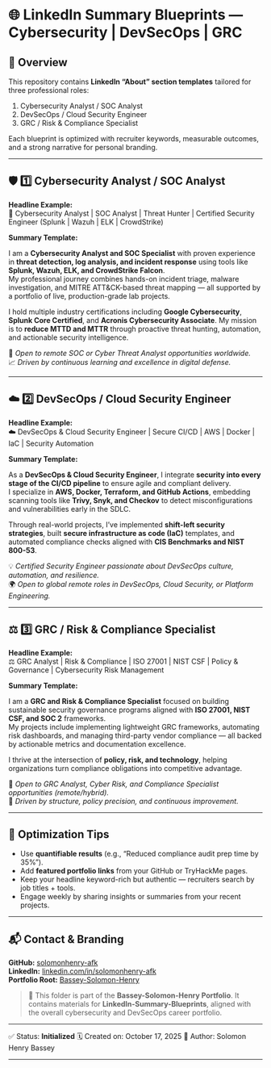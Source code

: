 # 🌐 LinkedIn Summary Blueprints — Cybersecurity | DevSecOps | GRC

## 🧩 Overview
This repository contains **LinkedIn “About” section templates** tailored for three professional roles:
1. Cybersecurity Analyst / SOC Analyst  
2. DevSecOps / Cloud Security Engineer  
3. GRC / Risk & Compliance Specialist  

Each blueprint is optimized with recruiter keywords, measurable outcomes, and a strong narrative for personal branding.

---

## 🛡️ 1️⃣ Cybersecurity Analyst / SOC Analyst

**Headline Example:**  
🚨 Cybersecurity Analyst | SOC Analyst | Threat Hunter | Certified Security Engineer (Splunk | Wazuh | ELK | CrowdStrike)

**Summary Template:**

I am a **Cybersecurity Analyst and SOC Specialist** with proven experience in **threat detection, log analysis, and incident response** using tools like **Splunk, Wazuh, ELK, and CrowdStrike Falcon**.  
My professional journey combines hands-on incident triage, malware investigation, and MITRE ATT&CK-based threat mapping — all supported by a portfolio of live, production-grade lab projects.  

I hold multiple industry certifications including **Google Cybersecurity**, **Splunk Core Certified**, and **Acronis Cybersecurity Associate**. My mission is to **reduce MTTD and MTTR** through proactive threat hunting, automation, and actionable security intelligence.

🧩 *Open to remote SOC or Cyber Threat Analyst opportunities worldwide.*  
📈 *Driven by continuous learning and excellence in digital defense.*

---

## ☁️ 2️⃣ DevSecOps / Cloud Security Engineer

**Headline Example:**  
☁️ DevSecOps & Cloud Security Engineer | Secure CI/CD | AWS | Docker | IaC | Security Automation

**Summary Template:**

As a **DevSecOps & Cloud Security Engineer**, I integrate **security into every stage of the CI/CD pipeline** to ensure agile and compliant delivery.  
I specialize in **AWS, Docker, Terraform, and GitHub Actions**, embedding scanning tools like **Trivy, Snyk, and Checkov** to detect misconfigurations and vulnerabilities early in the SDLC.

Through real-world projects, I’ve implemented **shift-left security strategies**, built **secure infrastructure as code (IaC)** templates, and automated compliance checks aligned with **CIS Benchmarks and NIST 800-53**.  

💡 *Certified Security Engineer passionate about DevSecOps culture, automation, and resilience.*  
🌍 *Open to global remote roles in DevSecOps, Cloud Security, or Platform Engineering.*

---

## ⚖️ 3️⃣ GRC / Risk & Compliance Specialist

**Headline Example:**  
⚖️ GRC Analyst | Risk & Compliance | ISO 27001 | NIST CSF | Policy & Governance | Cybersecurity Risk Management

**Summary Template:**

I am a **GRC and Risk & Compliance Specialist** focused on building sustainable security governance programs aligned with **ISO 27001, NIST CSF, and SOC 2** frameworks.  
My projects include implementing lightweight GRC frameworks, automating risk dashboards, and managing third-party vendor compliance — all backed by actionable metrics and documentation excellence.  

I thrive at the intersection of **policy, risk, and technology**, helping organizations turn compliance obligations into competitive advantage.  

🎯 *Open to GRC Analyst, Cyber Risk, and Compliance Specialist opportunities (remote/hybrid).*  
🧠 *Driven by structure, policy precision, and continuous improvement.*

---

## 🧠 Optimization Tips
- Use **quantifiable results** (e.g., “Reduced compliance audit prep time by 35%”).  
- Add **featured portfolio links** from your GitHub or TryHackMe pages.  
- Keep your headline keyword-rich but authentic — recruiters search by job titles + tools.  
- Engage weekly by sharing insights or summaries from your recent projects.

---

## 📬 Contact & Branding
**GitHub:** [solomonhenry-afk](https://github.com/solomonhenry-afk)  
**LinkedIn:** [linkedin.com/in/solomonhenry-afk](https://linkedin.com/in/solomonhenry-afk)  
**Portfolio Root:** [Bassey-Solomon-Henry](https://github.com/solomonhenry-afk/Bassey-Solomon-Henry)


> 📘 This folder is part of the **Bassey-Solomon-Henry Portfolio**.
> It contains materials for **LinkedIn-Summary-Blueprints**, aligned with the overall cybersecurity and DevSecOps career portfolio.

---

✅ Status: **Initialized**
🗓️ Created on: October 17, 2025
👤 Author: Solomon Henry Bassey

---
